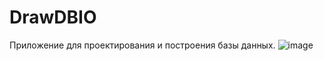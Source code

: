 # DrawDBIO
Приложение для проектирования и построения базы данных.
![image](https://github.com/TankistPro/DrawDataBaseIO/assets/58086757/8b9861d3-1a60-43bb-b17e-17bdd4be17de)


